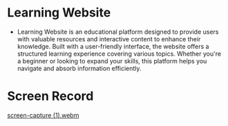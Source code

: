 # Learning Website

- Learning Website is an educational platform designed to provide users with valuable resources and interactive content to enhance their knowledge. Built with a user-friendly interface, the website offers a structured learning experience covering various topics. Whether you're a beginner or looking to expand your skills, this platform helps you navigate and absorb information efficiently.

# Screen Record

[screen-capture (1).webm](https://github.com/user-attachments/assets/93e4dac3-aa9c-4d27-8ec2-0ef8572d9769)


